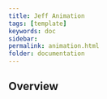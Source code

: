 ```yaml
---
title: Jeff Animation
tags: [template]
keywords: doc
sidebar: 
permalink: animation.html
folder: documentation
---
```


## Overview

